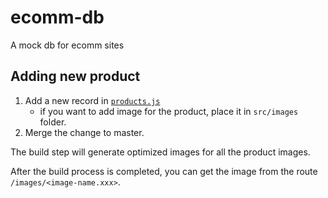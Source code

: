 # ecomm-db

A mock db for ecomm sites

## Adding new product

1. Add a new record in [`products.js`](src/products.js)
   - if you want to add image for the product, place it in `src/images` folder.
1. Merge the change to master.

The build step will generate optimized images for all the product images.

After the build process is completed, you can get the image from the route `/images/<image-name.xxx>`.
